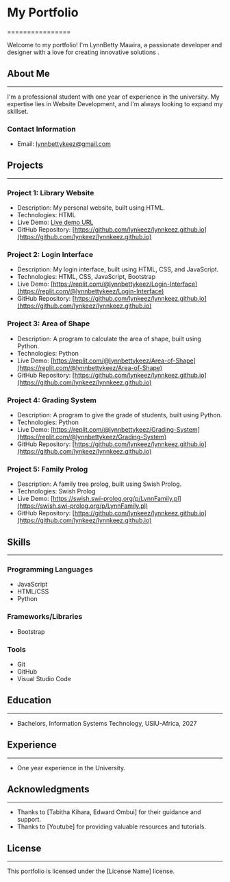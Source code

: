 # My Portfolio
================

Welcome to my portfolio! I'm LynnBetty Mawira, a passionate developer and designer with a love for creating innovative solutions .

## About Me
-----------

I'm a professional student with one year of experience in the university. My expertise lies in Website Development, and I'm always looking to expand my skillset.

### Contact Information

* Email: [lynnbettykeez@gmail.com](lynnbettykeez@gmail.com)

## Projects
----------

### Project 1: Library Website

* Description: My personal website, built using HTML.
* Technologies: HTML
* Live Demo: [Live demo URL](https://yourwebsite.com/)
* GitHub Repository: [https://github.com/lynkeez/lynnkeez.github.io](https://github.com/lynkeez/lynnkeez.github.io)

### Project 2: Login Interface

* Description: My login interface, built using HTML, CSS, and JavaScript.
* Technologies: HTML, CSS, JavaScript, Bootstrap
* Live Demo: [https://replit.com/@lynnbettykeez/Login-Interface](https://replit.com/@lynnbettykeez/Login-Interface)
* GitHub Repository: [https://github.com/lynkeez/lynnkeez.github.io](https://github.com/lynkeez/lynnkeez.github.io)

### Project 3: Area of Shape

* Description: A program to calculate the area of shape, built using Python.
* Technologies: Python
* Live Demo: [https://replit.com/@lynnbettykeez/Area-of-Shape](https://replit.com/@lynnbettykeez/Area-of-Shape)
* GitHub Repository: [https://github.com/lynkeez/lynnkeez.github.io](https://github.com/lynkeez/lynnkeez.github.io)

### Project 4: Grading System

* Description: A program to give the grade of students, built using Python.
* Technologies: Python
* Live Demo: [https://replit.com/@lynnbettykeez/Grading-System](https://replit.com/@lynnbettykeez/Grading-System)
* GitHub Repository: [https://github.com/lynkeez/lynnkeez.github.io](https://github.com/lynkeez/lynnkeez.github.io)

### Project 5: Family Prolog

* Description: A family tree prolog, built using Swish Prolog.
* Technologies: Swish Prolog
* Live Demo: [https://swish.swi-prolog.org/p/LynnFamily.pl](https://swish.swi-prolog.org/p/LynnFamily.pl)
* GitHub Repository: [https://github.com/lynkeez/lynnkeez.github.io](https://github.com/lynkeez/lynnkeez.github.io)

## Skills
---------

### Programming Languages

* JavaScript
* HTML/CSS
* Python

### Frameworks/Libraries

* Bootstrap

### Tools

* Git
* GitHub
* Visual Studio Code

## Education
------------

* Bachelors, Information Systems Technology, USIU-Africa, 2027

## Experience
-------------

* One year experience in the University.

## Acknowledgments
---------------

* Thanks to [Tabitha Kihara, Edward Ombui] for their guidance and support.
* Thanks to [Youtube] for providing valuable resources and tutorials.

## License
-------

This portfolio is licensed under the [License Name] license.
